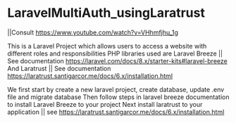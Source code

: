 # LaravelMultiAuth_usingLaratrust
||Consult https://www.youtube.com/watch?v=VHhmfjhu_1g

This is a Laravel Project which allows users to access a website with different roles and responsibilities
PHP libraries used are Laravel Breeze || 
See documentation https://laravel.com/docs/8.x/starter-kits#laravel-breeze 
And Laratrust || 
See documentation
https://laratrust.santigarcor.me/docs/6.x/installation.html

We first start by create a new laravel project, create database, update .env file and migrate database
Then follow steps in laravel breeze documentation to install Laravel Breeze to your project
Next install laratrust to your application || see https://laratrust.santigarcor.me/docs/6.x/installation.html

